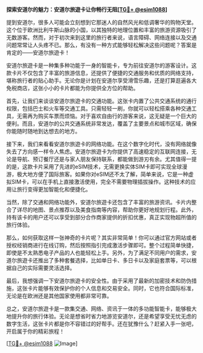**探索安道尔的魅力：安道尔旅遊卡让你畅行无阻[[TG💪+ @esim1088](https://t.me/s/esim1088)]**

提到安道尔，很多人可能会立刻想到它那迷人的自然风光和低调奢华的购物天堂。这个位于欧洲比利牛斯山脉的小国，以其独特的地理位置和丰富的旅游资源吸引了无数游客。然而，对于初次来到这里的旅行者来说，语言障碍、网络连接以及交通问题常常让人头疼不已。那么，有没有一种方式能够轻松解决这些问题呢？答案是肯定的——安道尔旅遊卡！

安道尔旅遊卡是一种集多种功能于一身的智能卡，专为前往安道尔的游客设计。这款卡片不仅包含了丰富的旅游信息，还提供了便捷的交通服务和优质的网络支持，堪称旅行者的贴心助手。无论你是计划在安道尔享受滑雪乐趣，还是打算逛遍各大免税商店，这张小小的卡片都能为你提供全方位的帮助。

首先，让我们来谈谈安道尔旅遊卡的交通功能。这张卡内置了公共交通系统的通行权限，包括巴士和火车等交通工具。只需轻轻一刷，你就可以轻松搭乘各种交通工具，无需再为购买车票而烦恼。对于喜欢自由行的游客来说，这无疑是一个巨大的便利。而且，安道尔的公共交通系统非常发达，覆盖了主要景点和城市区域，确保你能随时随地到达想去的地方。

接下来，我们来看看安道尔旅遊卡的网络功能。在这个数字化时代，没有网络就像失去了方向感一样令人焦虑。安道尔旅遊卡为你提供了高速稳定的互联网连接，无论是导航、预订餐厅还是与家人朋友保持联系，都能做到游刃有余。尤其值得一提的是，这款卡片采用了先进的eSIM技术，无需更换实体SIM卡即可实现全球漫游，极大地方便了国际旅客。如果你对eSIM还不太了解，简单来说，它是一种虚拟SIM卡，可以在手机上直接激活使用，完全不需要物理插拔操作。这种技术的应用让旅行变得更加智能化和便捷化。

当然，除了交通和网络功能外，安道尔旅遊卡还包含了丰富的旅游资讯。卡片内整合了详尽的地图、景点推荐以及美食指南等内容，帮助你更好地规划行程。此外，持有该卡的用户还可以享受到部分合作商家提供的折扣优惠，真正实现物超所值的旅行体验。

那么，如何获取这样一张神奇的卡片呢？其实非常简单！你可以通过官方网站或者授权经销商进行在线订购，然后按照指引完成激活步骤即可。整个过程简单快捷，即使是不太熟悉电子产品的人也能轻松上手。另外，为了满足不同用户的需求，安道尔旅遊卡还推出了多种套餐选择，比如单日卡、多日卡以及家庭套票等，可以根据自己的实际需要灵活选择。

最后，我想强调一下安道尔旅遊卡的安全性。由于采用了最新的加密技术和防伪措施，这张卡片能够有效保护你的个人信息和交易安全。同时，它也符合国际标准，无论是在欧洲还是其他国家使用都非常可靠。

总之，安道尔旅遊卡是一款集交通、网络、资讯于一体的多功能智能卡，能够极大地提升你的旅行体验。无论是想省时省力地游览安道尔，还是希望享受无忧无虑的数字生活，这张卡片都是你不容错过的好帮手。还在犹豫什么？赶紧入手一张吧，开启属于你的精彩旅程！

[[TG💪+ @esim1088](https://t.me/s/esim1088) ![Image](https://i.postimg.cc/4NQfJmqS/Snipaste-2025-05-13-00-14-12.png)]